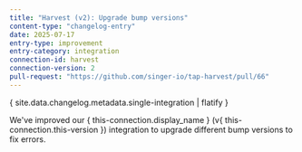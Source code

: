 ```yaml
---
title: "Harvest (v2): Upgrade bump versions"
content-type: "changelog-entry"
date: 2025-07-17
entry-type: improvement
entry-category: integration
connection-id: harvest
connection-version: 2
pull-request: "https://github.com/singer-io/tap-harvest/pull/66"
---
```

{ site.data.changelog.metadata.single-integration | flatify }

We've improved our { this-connection.display_name } (v{ this-connection.this-version }) integration to upgrade different bump versions to fix errors.
